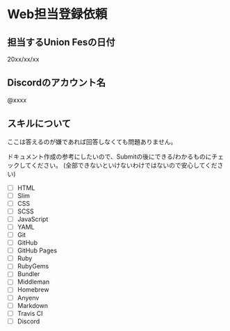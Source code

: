 Web担当登録依頼
===============

## 担当するUnion Fesの日付

20xx/xx/xx

## Discordのアカウント名

@xxxx

## スキルについて

ここは答えるのが嫌であれば回答しなくても問題ありません。

ドキュメント作成の参考にしたいので、Submitの後にできる/わかるものにチェックしてください。
(全部できないといけないわけではないので安心してください)

* [ ] HTML
* [ ] Slim
* [ ] CSS
* [ ] SCSS
* [ ] JavaScript
* [ ] YAML
* [ ] Git
* [ ] GitHub
* [ ] GitHub Pages
* [ ] Ruby
* [ ] RubyGems
* [ ] Bundler
* [ ] Middleman
* [ ] Homebrew
* [ ] Anyenv
* [ ] Markdown
* [ ] Travis CI
* [ ] Discord
